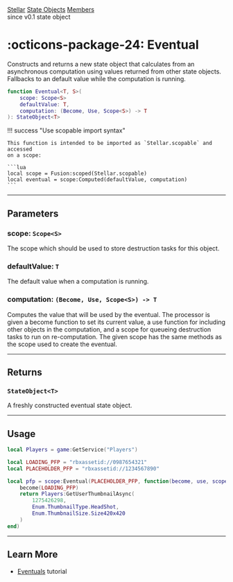 <div class="stellardoc-api-breadcrumbs">
<a href="../../../">Stellar</a>
<a href="../../">State Objects</a>
<a href="../">Members</a>
</div>

<div class="stellardoc-api-tags">
<span>since v0.1</span>
<span>state object</span>
</div>

<h1 class="stellardoc-api-header" markdown>
<span class="stellardoc-api-icon" markdown>:octicons-package-24:</span>
<span class="stellardoc-api-name">Eventual</span>
</h1>

Constructs and returns a new state object that calculates from an asynchronous
computation using values returned from other state objects. Fallbacks to an
default value while the computation is running.

```lua
function Eventual<T, S>(
	scope: Scope<S>
	defaultValue: T,
    computation: (Become, Use, Scope<S>) -> T
): StateObject<T>
```

!!! success "Use scopable import syntax"

	This function is intended to be imported as `Stellar.scopable` and accessed
	on a scope:

	```lua
	local scope = Fusion:scoped(Stellar.scopable)
	local eventual = scope:Computed(defaultValue, computation)
	```

---

## Parameters

### scope: `Scope<S>`

The scope which should be used to store destruction tasks for this object.

### defaultValue: `T`

The default value when a computation is running.

### computation: `(Become, Use, Scope<S>) -> T`

Computes the value that will be used by the eventual. The processor is given a
become function to set its current value, a use function for including other
objects in the computation, and a scope for queueing destruction tasks to run on
re-computation. The given scope has the same methods as the scope used to create
the eventual.

---

## Returns

### `StateObject<T>`

A freshly constructed eventual state object.

---

## Usage

```lua
local Players = game:GetService("Players")

local LOADING_PFP = "rbxassetid://0987654321"
local PLACEHOLDER_PFP = "rbxassetid://1234567890"

local pfp = scope:Eventual(PLACEHOLDER_PFP, function(become, use, scope)
	become(LOADING_PFP)
	return Players:GetUserThumbnailAsync(
		1275426298,
		Enum.ThumbnailType.HeadShot,
		Enum.ThumbnailSize.Size420x420
	)
end)
```

---

## Learn More

- [Eventuals](../../../tutorials/state-objects/eventuals.md) tutorial